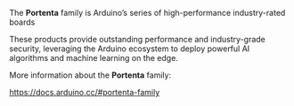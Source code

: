 The **Portenta** family is Arduino’s series of high-performance industry-rated boards

These products provide outstanding performance and industry-grade security, leveraging the Arduino ecosystem to deploy powerful AI algorithms and machine learning on the edge.

More information about the **Portenta** family:

https://docs.arduino.cc/#portenta-family
